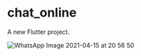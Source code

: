 # chat_online

A new Flutter project.

![WhatsApp Image 2021-04-15 at 20 56 50](https://user-images.githubusercontent.com/54122778/117379165-3f545a00-aead-11eb-9f02-c5a4fd50c531.jpeg)
